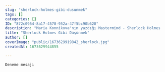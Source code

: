 ```yaml
---
slug: "sherlock-holmes-gibi-dusunmek"
tags: []
categories: []
ID: "872c0954-8a17-4578-952a-47f5bc90b628"
description: "Maria Konnikova'nın yazdığı Mastermind - Sherlock Holmes Gibi Düşünmek kitabından aldığım notlar"
title: "Sherlock Holmes Gibi Düşünmek"
author: []
coverImage: "public/1673629919842_sherlock.jpg"
createdAt: 1673629944855

---
```

	Deneme mesajı